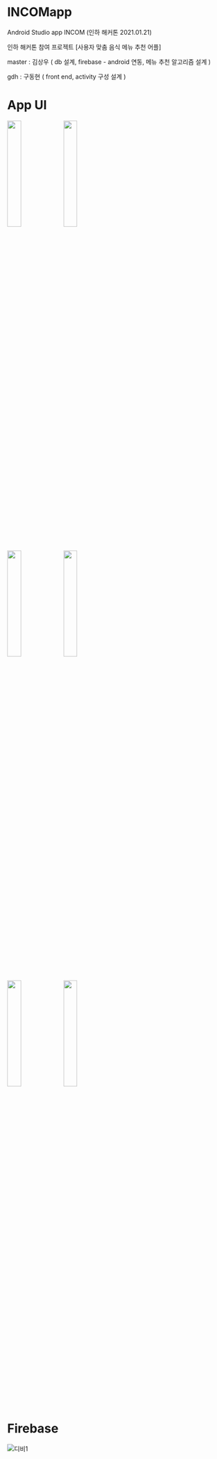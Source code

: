 # INCOMapp
Android Studio app INCOM (인하 해커톤 2021.01.21)

인하 해커톤 참여 프로젝트
[사용자 맞춤 음식 메뉴 추천 어플]

master : 김상우 ( db 설계, firebase - android 연동, 메뉴 추천 알고리즘 설계 )

gdh : 구동현 ( front end, activity 구성 설계 )

# App UI
<img src = "https://user-images.githubusercontent.com/61315014/129161127-2b1d2b75-f77a-4f8f-9b34-68176d10895d.png" width = "25%"/>  <img src = "https://user-images.githubusercontent.com/61315014/134637260-2d0a303c-c9d7-42b1-8706-09cf106ec888.jpg" width = "25%"/>
   
<img src = "https://user-images.githubusercontent.com/61315014/134637660-8837f5e5-9a59-4f2a-942b-118c9b36bed6.jpg" width = "25%"/>  <img src = "https://user-images.githubusercontent.com/61315014/134637771-14328208-e8f7-4b28-80d2-441fc947e2de.jpg" width = "25%"/>
   
<img src = "https://user-images.githubusercontent.com/61315014/134637868-02f6e78e-90e7-4e3b-b749-b17dd5f9a6ba.jpg" width = "25%"/>  <img src = "https://user-images.githubusercontent.com/61315014/134637974-267f742a-6e73-47c1-8879-1995a50d8d66.jpg" width = "25%"/>   

   



# Firebase
![디비1](https://user-images.githubusercontent.com/61315014/129161352-4733ccf7-61bb-43ee-86bc-5ff5827c3ce1.png)


